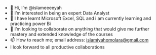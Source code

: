- 👋 Hi, I’m @islameeeeyah
- 👀 I’m interested in being an expert Data Analyst 
- 🌱 I have learnt Microsoft Excel, SQL and i am currently learning and practicing power Bi
- 💞️ I’m looking to collaborate on anything that would give me further mastery and extended knowledge of the courses 
- 📫 How to reach me; email address: islamiyahomolara@gmail.com
- I look forward to all productive collaborations 

<!---
islameeeeyah/islameeeeyah is a ✨ special ✨ repository because its 9
